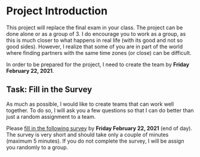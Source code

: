 # Project Introduction

This project will replace the final exam in your class. The project can be done alone or as a group of 3. I do encourage you to work as a group, as this is much closer to what happens in real life (with its good and not so good sides). However, I realize that some of you are in part of the world where finding partners with the same time zones (or close) can be difficult.

In order to be prepared for the project, I need to create the team by **Friday February 22, 2021**.

## Task: Fill in the Survey

As much as possible, I would like to create teams that can work well together. To do so, I will ask you a few questions so that I can do better than just a random assignment to a team.

Please [fill in the following survey](https://ubc.ca1.qualtrics.com/jfe/form/SV_efYTZXeg9ajTYDr) by **Friday February 22, 2021** (end of day). The survey is very short and should take only a couple of minutes (maximum 5 minutes). If you do not complete the survey, I will be assign you randomly to a group.

